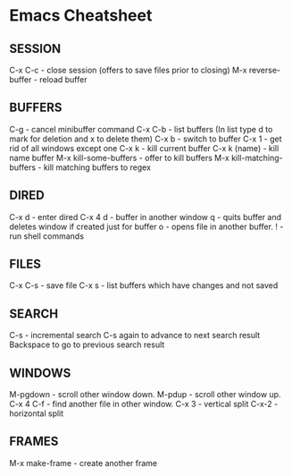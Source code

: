 # Emacs Cheatsheet

## SESSION
C-x C-c - close session (offers to save files prior to closing)
M-x reverse-buffer - reload buffer

## BUFFERS
C-g - cancel minibuffer command
C-x C-b - list buffers (In list type d to mark for deletion and x to delete them) 
C-x b - switch to buffer
C-x 1 - get rid of all windows except one
C-x k - kill current buffer
C-x k (name) - kill name buffer
M-x kill-some-buffers - offer to kill buffers
M-x kill-matching-buffers - kill matching buffers to regex


## DIRED
C-x d - enter dired
C-x 4 d - buffer in another window
q - quits buffer and deletes window if created just for buffer
o - opens file in another buffer.
! - run shell commands


## FILES
C-x C-s - save file
C-x s - list buffers which have changes and not saved

## SEARCH
C-s - incremental search
C-s again to advance to next search result
Backspace to go to previous search result

## WINDOWS
M-pgdown - scroll other window down.
M-pdup - scroll other window up.
C-x 4 C-f - find another file in other window.
C-x 3 - vertical split
C-x-2 - horizontal split

## FRAMES
M-x make-frame - create another frame
